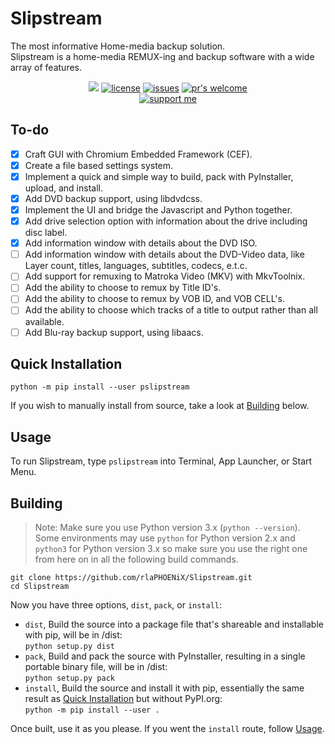 # Slipstream

The most informative Home-media backup solution.  
Slipstream is a home-media REMUX-ing and backup software with a wide array of features.

<p align="center">
<a href="https://python.org"><img src="https://img.shields.io/badge/python-3.6%2B-informational?style=flat-square" /></a>
<a href="https://github.com/rlaPHOENiX/Slipstream/blob/master/LICENSE"><img alt="license" src="https://img.shields.io/github/license/rlaPHOENiX/Slipstream?style=flat-square" /></a>
<a href="https://github.com/rlaPHOENiX/Slipstream/issues"><img alt="issues" src="https://img.shields.io/github/issues/rlaPHOENiX/Slipstream?style=flat-square" /></a>
<a href="http://makeapullrequest.com"><img alt="pr's welcome" src="https://img.shields.io/badge/PRs-welcome-brightgreen.svg?style=flat-square" /></a>
<br>
<a href="https://ko-fi.com/W7W01KX2G"><img alt="support me" src="https://www.ko-fi.com/img/githubbutton_sm.svg" /></a>
</p>

## To-do

- [X] Craft GUI with Chromium Embedded Framework (CEF).
- [X] Create a file based settings system.
- [X] Implement a quick and simple way to build, pack with PyInstaller, upload, and install.
- [X] Add DVD backup support, using libdvdcss.
- [X] Implement the UI and bridge the Javascript and Python together.
- [X] Add drive selection option with information about the drive including disc label.
- [X] Add information window with details about the DVD ISO.
- [ ] Add information window with details about the DVD-Video data, like Layer count, titles, languages, subtitles, codecs, e.t.c.
- [ ] Add support for remuxing to Matroka Video (MKV) with MkvToolnix.
- [ ] Add the ability to choose to remux by Title ID's.
- [ ] Add the ability to choose to remux by VOB ID, and VOB CELL's.
- [ ] Add the ability to choose which tracks of a title to output rather than all available.
- [ ] Add Blu-ray backup support, using libaacs.

## Quick Installation

    python -m pip install --user pslipstream

If you wish to manually install from source, take a look at [Building](#building) below.

## Usage

To run Slipstream, type `pslipstream` into Terminal, App Launcher, or Start Menu.

## Building

> Note:
> Make sure you use Python version 3.x (`python --version`). Some environments may use `python` for Python version 2.x and `python3` for Python version 3.x so make sure you use the right one from here on in all the following build commands.

    git clone https://github.com/rlaPHOENiX/Slipstream.git
    cd Slipstream

Now you have three options, `dist`, `pack`, or `install`:

- `dist`, Build the source into a package file that's shareable and installable with pip, will be in /dist:  
  `python setup.py dist`
- `pack`, Build and pack the source with PyInstaller, resulting in a single portable binary file, will be in /dist:  
  `python setup.py pack`
- `install`, Build the source and install it with pip, essentially the same result as [Quick Installation](#installation) but without PyPI.org:  
  `python -m pip install --user .`

Once built, use it as you please. If you went the `install` route, follow [Usage](#usage).